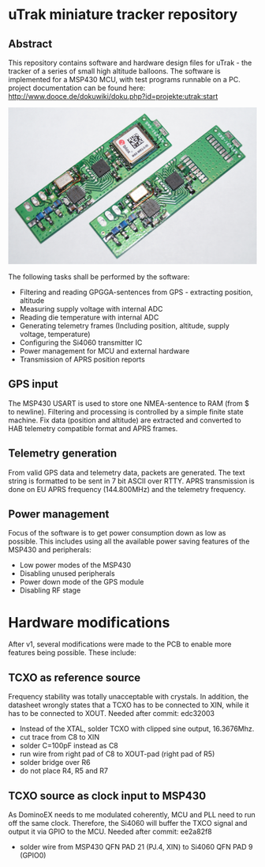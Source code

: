 # uTrak miniature tracker repository

## Abstract 
This repository contains software and hardware design files for uTrak - the tracker of a series of small high altitude balloons. The software is implemented for a MSP430 MCU, with test programs runnable on a PC.
project documentation can be found here: http://www.dooce.de/dokuwiki/doku.php?id=projekte:utrak:start

![uTrak PCB v1](pic/utrak-pcb-v1.jpg)

The following tasks shall be performed by the software:
* Filtering and reading GPGGA-sentences from GPS - extracting position, altitude
* Measuring supply voltage with internal ADC
* Reading die temperature with internal ADC
* Generating telemetry frames (Including position, altitude, supply voltage, temperature)
* Configuring the Si4060 transmitter IC
* Power management for MCU and external hardware
* Transmission of APRS position reports

## GPS input
The MSP430 USART is used to store one NMEA-sentence to RAM (from $ to newline). Filtering and processing is controlled by a simple finite state machine. Fix data (position and altitude) are extracted and converted to HAB telemetry compatible format and APRS frames.

## Telemetry generation
From valid GPS data and telemetry data, packets are generated. The text string is formatted to be sent in 7 bit ASCII over RTTY. APRS transmission is done on EU APRS frequency (144.800MHz) and the telemetry frequency.

## Power management
Focus of the software is to get power consumption down as low as possible. This includes using all the available power saving features of the MSP430 and peripherals:
* Low power modes of the MSP430
* Disabling unused peripherals
* Power down mode of the GPS module
* Disabling RF stage

# Hardware modifications
After v1, several modifications were made to the PCB to enable more features being possible. These include:

## TCXO as reference source
Frequency stability was totally unacceptable with crystals. In addition, the datasheet wrongly states that a TCXO has to be connected to XIN, while it has to be connected to XOUT.
Needed after commit: edc32003
- Instead of the XTAL, solder TCXO with clipped sine output, 16.3676Mhz.
- cut trace from C8 to XIN
- solder C=100pF instead as C8
- run wire from right pad of C8 to XOUT-pad (right pad of R5)
- solder bridge over R6
- do not place R4, R5 and R7

## TCXO source as clock input to MSP430
As DominoEX needs to me modulated coherently, MCU and PLL need to run off the same clock. Therefore, the Si4060 will buffer the TXCO signal and output it via GPIO to the MCU.
Needed after commit: ee2a82f8
- solder wire from MSP430 QFN PAD 21 (PJ.4, XIN) to Si4060 QFN PAD 9 (GPIO0)

